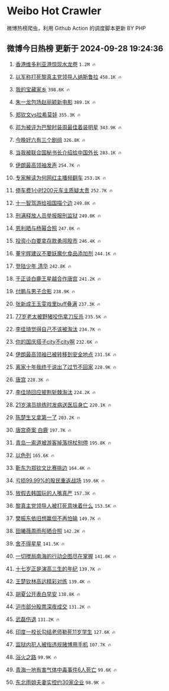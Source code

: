 # Weibo Hot Crawler 



微博热榜爬虫，利用 Github Action 的调度脚本更新 BY PHP 


## 微博今日热榜 更新于 2024-09-28 19:24:36 
1. [香港维多利亚港惊现水龙卷](https://s.weibo.com/weibo?q=%23%E9%A6%99%E6%B8%AF%E7%BB%B4%E5%A4%9A%E5%88%A9%E4%BA%9A%E6%B8%AF%E6%83%8A%E7%8E%B0%E6%B0%B4%E9%BE%99%E5%8D%B7%23&t=31&band_rank=1&Refer=top) `1.2M 🔥` 

1. [以军称打死黎真主党领导人纳斯鲁拉](https://s.weibo.com/weibo?q=%23%E4%BB%A5%E5%86%9B%E7%A7%B0%E6%89%93%E6%AD%BB%E9%BB%8E%E7%9C%9F%E4%B8%BB%E5%85%9A%E9%A2%86%E5%AF%BC%E4%BA%BA%E7%BA%B3%E6%96%AF%E9%B2%81%E6%8B%89%23&t=31&band_rank=2&Refer=top) `458.1K 🔥` 

1. [我的宝藏家乡](https://s.weibo.com/weibo?q=%23%E6%88%91%E7%9A%84%E5%AE%9D%E8%97%8F%E5%AE%B6%E4%B9%A1%23&t=31&band_rank=3&Refer=top) `398.6K 🔥` 

1. [朱一龙包场赵丽颖新电影](https://s.weibo.com/weibo?q=%23%E6%9C%B1%E4%B8%80%E9%BE%99%E5%8C%85%E5%9C%BA%E8%B5%B5%E4%B8%BD%E9%A2%96%E6%96%B0%E7%94%B5%E5%BD%B1%23&t=31&band_rank=4&Refer=top) `389.1K 🔥` 

1. [郑钦文vs拉希莫娃](https://s.weibo.com/weibo?q=%23%E9%83%91%E9%92%A6%E6%96%87vs%E6%8B%89%E5%B8%8C%E8%8E%AB%E5%A8%83%23&t=31&band_rank=5&Refer=top) `355.3K 🔥` 

1. [邓为被评为巴黎时装周最佳着装明星](https://s.weibo.com/weibo?q=%23%E9%82%93%E4%B8%BA%E8%A2%AB%E8%AF%84%E4%B8%BA%E5%B7%B4%E9%BB%8E%E6%97%B6%E8%A3%85%E5%91%A8%E6%9C%80%E4%BD%B3%E7%9D%80%E8%A3%85%E6%98%8E%E6%98%9F%23&t=31&band_rank=6&Refer=top) `343.9K 🔥` 

1. [今晚好六有三个剧组](https://s.weibo.com/weibo?q=%E4%BB%8A%E6%99%9A%E5%A5%BD%E5%85%AD%E6%9C%89%E4%B8%89%E4%B8%AA%E5%89%A7%E7%BB%84&t=31&band_rank=7&Refer=top) `326.8K 🔥` 

1. [当我被联合国秘书长介绍给中国外长](https://s.weibo.com/weibo?q=%23%E5%BD%93%E6%88%91%E8%A2%AB%E8%81%94%E5%90%88%E5%9B%BD%E7%A7%98%E4%B9%A6%E9%95%BF%E4%BB%8B%E7%BB%8D%E7%BB%99%E4%B8%AD%E5%9B%BD%E5%A4%96%E9%95%BF%23&t=31&band_rank=8&Refer=top) `283.1K 🔥` 

1. [伊朗最高领袖发声](https://s.weibo.com/weibo?q=%23%E4%BC%8A%E6%9C%97%E6%9C%80%E9%AB%98%E9%A2%86%E8%A2%96%E5%8F%91%E5%A3%B0%23&t=31&band_rank=9&Refer=top) `254.7K 🔥` 

1. [专家解读为何网红主播频翻车](https://s.weibo.com/weibo?q=%23%E4%B8%93%E5%AE%B6%E8%A7%A3%E8%AF%BB%E4%B8%BA%E4%BD%95%E7%BD%91%E7%BA%A2%E4%B8%BB%E6%92%AD%E9%A2%91%E7%BF%BB%E8%BD%A6%23&t=31&band_rank=10&Refer=top) `253.1K 🔥` 

1. [停车费1小时200元车主质疑太贵](https://s.weibo.com/weibo?q=%23%E5%81%9C%E8%BD%A6%E8%B4%B91%E5%B0%8F%E6%97%B6200%E5%85%83%E8%BD%A6%E4%B8%BB%E8%B4%A8%E7%96%91%E5%A4%AA%E8%B4%B5%23&t=31&band_rank=11&Refer=top) `252.7K 🔥` 

1. [十一智驾游给祖国描个边](https://s.weibo.com/weibo?q=%23%E5%8D%81%E4%B8%80%E6%99%BA%E9%A9%BE%E6%B8%B8%E7%BB%99%E7%A5%96%E5%9B%BD%E6%8F%8F%E4%B8%AA%E8%BE%B9%23&t=31&band_rank=12&Refer=top) `249.8K 🔥` 

1. [刑满释放人员举报服刑监狱](https://s.weibo.com/weibo?q=%23%E5%88%91%E6%BB%A1%E9%87%8A%E6%94%BE%E4%BA%BA%E5%91%98%E4%B8%BE%E6%8A%A5%E6%9C%8D%E5%88%91%E7%9B%91%E7%8B%B1%23&t=31&band_rank=13&Refer=top) `249.0K 🔥` 

1. [恩利晒与杨幂合照](https://s.weibo.com/weibo?q=%23%E6%81%A9%E5%88%A9%E6%99%92%E4%B8%8E%E6%9D%A8%E5%B9%82%E5%90%88%E7%85%A7%23&t=31&band_rank=14&Refer=top) `247.0K 🔥` 

1. [投资小白要拿存款勇闯股市](https://s.weibo.com/weibo?q=%23%E6%8A%95%E8%B5%84%E5%B0%8F%E7%99%BD%E8%A6%81%E6%8B%BF%E5%AD%98%E6%AC%BE%E5%8B%87%E9%97%AF%E8%82%A1%E5%B8%82%23&t=31&band_rank=15&Refer=top) `246.4K 🔥` 

1. [董宇辉建议不要妖魔化食品添加剂](https://s.weibo.com/weibo?q=%23%E8%91%A3%E5%AE%87%E8%BE%89%E5%BB%BA%E8%AE%AE%E4%B8%8D%E8%A6%81%E5%A6%96%E9%AD%94%E5%8C%96%E9%A3%9F%E5%93%81%E6%B7%BB%E5%8A%A0%E5%89%82%23&t=31&band_rank=16&Refer=top) `244.1K 🔥` 

1. [登陆少年 清华](https://s.weibo.com/weibo?q=%E7%99%BB%E9%99%86%E5%B0%91%E5%B9%B4%20%E6%B8%85%E5%8D%8E&t=31&band_rank=17&Refer=top) `242.8K 🔥` 

1. [于正谈白鹿王星越合作唐宫](https://s.weibo.com/weibo?q=%E4%BA%8E%E6%AD%A3%E8%B0%88%E7%99%BD%E9%B9%BF%E7%8E%8B%E6%98%9F%E8%B6%8A%E5%90%88%E4%BD%9C%E5%94%90%E5%AE%AB&t=31&band_rank=18&Refer=top) `241.2K 🔥` 

1. [付鹏与男子合影](https://s.weibo.com/weibo?q=%23%E4%BB%98%E9%B9%8F%E4%B8%8E%E7%94%B7%E5%AD%90%E5%90%88%E5%BD%B1%23&t=31&band_rank=19&Refer=top) `238.9K 🔥` 

1. [张新成王玉雯戏里buff叠满](https://s.weibo.com/weibo?q=%E5%BC%A0%E6%96%B0%E6%88%90%E7%8E%8B%E7%8E%89%E9%9B%AF%E6%88%8F%E9%87%8Cbuff%E5%8F%A0%E6%BB%A1&t=31&band_rank=20&Refer=top) `237.3K 🔥` 

1. [77岁老太被野猪咬伤拿刀反杀](https://s.weibo.com/weibo?q=%2377%E5%B2%81%E8%80%81%E5%A4%AA%E8%A2%AB%E9%87%8E%E7%8C%AA%E5%92%AC%E4%BC%A4%E6%8B%BF%E5%88%80%E5%8F%8D%E6%9D%80%23&t=31&band_rank=21&Refer=top) `235.5K 🔥` 

1. [李佳琦觉得自己不该被淘汰](https://s.weibo.com/weibo?q=%23%E6%9D%8E%E4%BD%B3%E7%90%A6%E8%A7%89%E5%BE%97%E8%87%AA%E5%B7%B1%E4%B8%8D%E8%AF%A5%E8%A2%AB%E6%B7%98%E6%B1%B0%23&t=31&band_rank=22&Refer=top) `234.7K 🔥` 

1. [你的国庆搭子city不city啊](https://s.weibo.com/weibo?q=%23%E4%BD%A0%E7%9A%84%E5%9B%BD%E5%BA%86%E6%90%AD%E5%AD%90city%E4%B8%8Dcity%E5%95%8A%23&t=31&band_rank=23&Refer=top) `232.6K 🔥` 

1. [伊朗最高领袖已被转移到安全地点](https://s.weibo.com/weibo?q=%23%E4%BC%8A%E6%9C%97%E6%9C%80%E9%AB%98%E9%A2%86%E8%A2%96%E5%B7%B2%E8%A2%AB%E8%BD%AC%E7%A7%BB%E5%88%B0%E5%AE%89%E5%85%A8%E5%9C%B0%E7%82%B9%23&t=31&band_rank=24&Refer=top) `231.5K 🔥` 

1. [离家十年我终于说出了过节不回家](https://s.weibo.com/weibo?q=%23%E7%A6%BB%E5%AE%B6%E5%8D%81%E5%B9%B4%E6%88%91%E7%BB%88%E4%BA%8E%E8%AF%B4%E5%87%BA%E4%BA%86%E8%BF%87%E8%8A%82%E4%B8%8D%E5%9B%9E%E5%AE%B6%23&t=31&band_rank=25&Refer=top) `228.9K 🔥` 

1. [唐宫](https://s.weibo.com/weibo?q=%E5%94%90%E5%AE%AB&t=31&band_rank=26&Refer=top) `228.3K 🔥` 

1. [李佳琦回应披荆斩棘淘汰](https://s.weibo.com/weibo?q=%23%E6%9D%8E%E4%BD%B3%E7%90%A6%E5%9B%9E%E5%BA%94%E6%8A%AB%E8%8D%86%E6%96%A9%E6%A3%98%E6%B7%98%E6%B1%B0%23&t=31&band_rank=27&Refer=top) `224.2K 🔥` 

1. [21岁演员排练时发病送医后身亡](https://s.weibo.com/weibo?q=%2321%E5%B2%81%E6%BC%94%E5%91%98%E6%8E%92%E7%BB%83%E6%97%B6%E5%8F%91%E7%97%85%E9%80%81%E5%8C%BB%E5%90%8E%E8%BA%AB%E4%BA%A1%23&t=31&band_rank=28&Refer=top) `220.1K 🔥` 

1. [陈楚生又拿第一了](https://s.weibo.com/weibo?q=%E9%99%88%E6%A5%9A%E7%94%9F%E5%8F%88%E6%8B%BF%E7%AC%AC%E4%B8%80%E4%BA%86&t=31&band_rank=29&Refer=top) `203.2K 🔥` 

1. [唐宫奇案 白鹿](https://s.weibo.com/weibo?q=%E5%94%90%E5%AE%AB%E5%A5%87%E6%A1%88%20%E7%99%BD%E9%B9%BF&t=31&band_rank=30&Refer=top) `197.7K 🔥` 

1. [青岛一索道被游客掉落拐杖别停](https://s.weibo.com/weibo?q=%23%E9%9D%92%E5%B2%9B%E4%B8%80%E7%B4%A2%E9%81%93%E8%A2%AB%E6%B8%B8%E5%AE%A2%E6%8E%89%E8%90%BD%E6%8B%90%E6%9D%96%E5%88%AB%E5%81%9C%23&t=31&band_rank=31&Refer=top) `195.8K 🔥` 

1. [以色列](https://s.weibo.com/weibo?q=%E4%BB%A5%E8%89%B2%E5%88%97&t=31&band_rank=32&Refer=top) `165.6K 🔥` 

1. [靳东为郑钦文比赛挑边](https://s.weibo.com/weibo?q=%23%E9%9D%B3%E4%B8%9C%E4%B8%BA%E9%83%91%E9%92%A6%E6%96%87%E6%AF%94%E8%B5%9B%E6%8C%91%E8%BE%B9%23&t=31&band_rank=33&Refer=top) `164.4K 🔥` 

1. [亏损99.99%的股民重返战场](https://s.weibo.com/weibo?q=%23%E4%BA%8F%E6%8D%9F99.99%25%E7%9A%84%E8%82%A1%E6%B0%91%E9%87%8D%E8%BF%94%E6%88%98%E5%9C%BA%23&t=31&band_rank=34&Refer=top) `159.6K 🔥` 

1. [放假去韩国玩的人嘴真严](https://s.weibo.com/weibo?q=%23%E6%94%BE%E5%81%87%E5%8E%BB%E9%9F%A9%E5%9B%BD%E7%8E%A9%E7%9A%84%E4%BA%BA%E5%98%B4%E7%9C%9F%E4%B8%A5%23&t=31&band_rank=35&Refer=top) `157.3K 🔥` 

1. [黎真主党领导人被打死意味着什么](https://s.weibo.com/weibo?q=%23%E9%BB%8E%E7%9C%9F%E4%B8%BB%E5%85%9A%E9%A2%86%E5%AF%BC%E4%BA%BA%E8%A2%AB%E6%89%93%E6%AD%BB%E6%84%8F%E5%91%B3%E7%9D%80%E4%BB%80%E4%B9%88%23&t=31&band_rank=36&Refer=top) `153.5K 🔥` 

1. [樊振东依旧想赢但不再怕输](https://s.weibo.com/weibo?q=%23%E6%A8%8A%E6%8C%AF%E4%B8%9C%E4%BE%9D%E6%97%A7%E6%83%B3%E8%B5%A2%E4%BD%86%E4%B8%8D%E5%86%8D%E6%80%95%E8%BE%93%23&t=31&band_rank=37&Refer=top) `149.7K 🔥` 

1. [田曦薇周雨彤晒合照](https://s.weibo.com/weibo?q=%23%E7%94%B0%E6%9B%A6%E8%96%87%E5%91%A8%E9%9B%A8%E5%BD%A4%E6%99%92%E5%90%88%E7%85%A7%23&t=31&band_rank=38&Refer=top) `142.2K 🔥` 

1. [舍不得星星](https://s.weibo.com/weibo?q=%E8%88%8D%E4%B8%8D%E5%BE%97%E6%98%9F%E6%98%9F&t=31&band_rank=39&Refer=top) `141.5K 🔥` 

1. [一切搅局南海的行动企图尽在掌握](https://s.weibo.com/weibo?q=%23%E4%B8%80%E5%88%87%E6%90%85%E5%B1%80%E5%8D%97%E6%B5%B7%E7%9A%84%E8%A1%8C%E5%8A%A8%E4%BC%81%E5%9B%BE%E5%B0%BD%E5%9C%A8%E6%8E%8C%E6%8F%A1%23&t=31&band_rank=40&Refer=top) `141.0K 🔥` 

1. [十七岁正是演高三生的年纪](https://s.weibo.com/weibo?q=%E5%8D%81%E4%B8%83%E5%B2%81%E6%AD%A3%E6%98%AF%E6%BC%94%E9%AB%98%E4%B8%89%E7%94%9F%E7%9A%84%E5%B9%B4%E7%BA%AA&t=31&band_rank=41&Refer=top) `139.7K 🔥` 

1. [王楚钦林高远精彩对练](https://s.weibo.com/weibo?q=%23%E7%8E%8B%E6%A5%9A%E9%92%A6%E6%9E%97%E9%AB%98%E8%BF%9C%E7%B2%BE%E5%BD%A9%E5%AF%B9%E7%BB%83%23&t=31&band_rank=42&Refer=top) `139.4K 🔥` 

1. [胡夏公开表白早安](https://s.weibo.com/weibo?q=%E8%83%A1%E5%A4%8F%E5%85%AC%E5%BC%80%E8%A1%A8%E7%99%BD%E6%97%A9%E5%AE%89&t=31&band_rank=43&Refer=top) `138.8K 🔥` 

1. [沪市部分股票深夜成交](https://s.weibo.com/weibo?q=%23%E6%B2%AA%E5%B8%82%E9%83%A8%E5%88%86%E8%82%A1%E7%A5%A8%E6%B7%B1%E5%A4%9C%E6%88%90%E4%BA%A4%23&t=31&band_rank=44&Refer=top) `131.2K 🔥` 

1. [武磊伤退](https://s.weibo.com/weibo?q=%23%E6%AD%A6%E7%A3%8A%E4%BC%A4%E9%80%80%23&t=31&band_rank=45&Refer=top) `131.2K 🔥` 

1. [印度一校长勾结老师勒死11岁学生](https://s.weibo.com/weibo?q=%23%E5%8D%B0%E5%BA%A6%E4%B8%80%E6%A0%A1%E9%95%BF%E5%8B%BE%E7%BB%93%E8%80%81%E5%B8%88%E5%8B%92%E6%AD%BB11%E5%B2%81%E5%AD%A6%E7%94%9F%23&t=31&band_rank=46&Refer=top) `127.6K 🔥` 

1. [监狱内犯人被指违规赌博用手机](https://s.weibo.com/weibo?q=%23%E7%9B%91%E7%8B%B1%E5%86%85%E7%8A%AF%E4%BA%BA%E8%A2%AB%E6%8C%87%E8%BF%9D%E8%A7%84%E8%B5%8C%E5%8D%9A%E7%94%A8%E6%89%8B%E6%9C%BA%23&t=31&band_rank=47&Refer=top) `107.7K 🔥` 

1. [浴火之路](https://s.weibo.com/weibo?q=%E6%B5%B4%E7%81%AB%E4%B9%8B%E8%B7%AF&t=31&band_rank=48&Refer=top) `99.9K 🔥` 

1. [青海一地有害气体中毒事件6人死亡](https://s.weibo.com/weibo?q=%23%E9%9D%92%E6%B5%B7%E4%B8%80%E5%9C%B0%E6%9C%89%E5%AE%B3%E6%B0%94%E4%BD%93%E4%B8%AD%E6%AF%92%E4%BA%8B%E4%BB%B66%E4%BA%BA%E6%AD%BB%E4%BA%A1%23&t=31&band_rank=49&Refer=top) `99.6K 🔥` 

1. [东北雨姐夫妻实控约30家企业](https://s.weibo.com/weibo?q=%23%E4%B8%9C%E5%8C%97%E9%9B%A8%E5%A7%90%E5%A4%AB%E5%A6%BB%E5%AE%9E%E6%8E%A7%E7%BA%A630%E5%AE%B6%E4%BC%81%E4%B8%9A%23&t=31&band_rank=50&Refer=top) `98.9K 🔥` 

